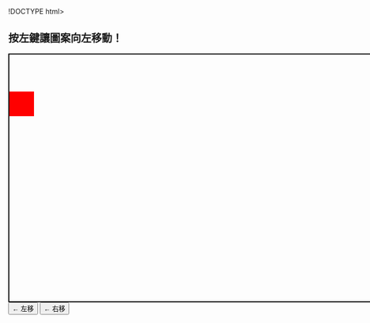 !DOCTYPE html>
<html>
<head>
  <meta charset="UTF-8">
  <title>圖案移動小遊戲</title>
  <style>
    #game {
      width: 1000px;
      height: 500px;
      border: 2px solid #000;
      position: relative;
    }
    #player {
      width: 50px;
      height: 50px;
      background-color: red;
      position: absolute;
      top: 75px;
      left: 0;
    }
  </style>
</head>
<body>
  <h2>按左鍵讓圖案向左移動！</h2>
  <div id="game">
    <div id="player"></div>
  </div>
  <button onclick="moveLeft()">← 左移</button>
  <button onclick="moveright()">← 右移</button>

  <script>
    let player = document.getElementById("player");
    let position = 0;

    function moveLeft() {
      position -= 20;  // 每次向左移動 20px
      if (position < 0) position = 0;  // 不讓超出邊界
      player.style.left = position + "px";
    }
  </script>
</body>
</html>
